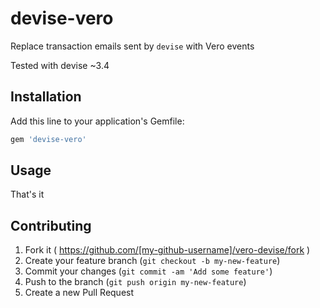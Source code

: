 # devise-vero

Replace transaction emails sent by `devise` with Vero events

Tested with devise ~3.4

## Installation

Add this line to your application's Gemfile:

```ruby
gem 'devise-vero'
```

## Usage

That's it

## Contributing

1. Fork it ( https://github.com/[my-github-username]/vero-devise/fork )
2. Create your feature branch (`git checkout -b my-new-feature`)
3. Commit your changes (`git commit -am 'Add some feature'`)
4. Push to the branch (`git push origin my-new-feature`)
5. Create a new Pull Request
